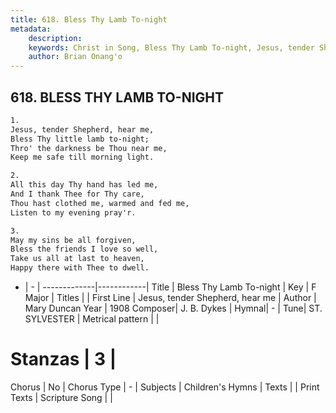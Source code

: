 ```yaml
---
title: 618. Bless Thy Lamb To-night
metadata:
    description: 
    keywords: Christ in Song, Bless Thy Lamb To-night, Jesus, tender Shepherd, hear me, 
    author: Brian Onang'o
---
```



## 618. BLESS THY LAMB TO-NIGHT

```txt
1.
Jesus, tender Shepherd, hear me,
Bless Thy little lamb to-night;
Thro' the darkness be Thou near me,
Keep me safe till morning light.

2.
All this day Thy hand has led me,
And I thank Thee for Thy care,
Thou hast clothed me, warmed and fed me,
Listen to my evening pray'r.

3.
May my sins be all forgiven,
Bless the friends I love so well,
Take us all at last to heaven,
Happy there with Thee to dwell.
```

- |   -  |
-------------|------------|
Title | Bless Thy Lamb To-night |
Key | F Major |
Titles |  |
First Line | Jesus, tender Shepherd, hear me |
Author | Mary Duncan
Year | 1908
Composer| J. B. Dykes |
Hymnal|  - |
Tune| ST. SYLVESTER |
Metrical pattern | |
# Stanzas | 3 |
Chorus | No |
Chorus Type | - |
Subjects | Children's Hymns |
Texts |  |
Print Texts | 
Scripture Song |  |
  
